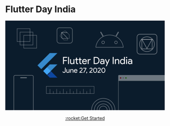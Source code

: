 # Flutter Day India

<p align="center">
<img width="800px"  src="github_screenshots/MainPoster.png">
</p>
 
 <p align="center">
<a href="#getting-started">:rocket:Get Started</a>
</p>

